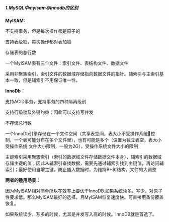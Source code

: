 ##### 1.MySQL中myisam与innodb的区别

**MyISAM:**

不支持事务，但是每次操作都是原子的

支持表级锁，每次操作都对表加锁

存储表的总行数

一个MyISAM表有三个文件：索引文件、表结构文件、数据文件

采用非聚集索引，索引文件的数据域存储指向数据文件的指针。辅索引与主索引基本一致，但是辅索引不用保证唯一性。

**InnoDb：**

支持ACID事务，支持事务的四种隔离级别

支持行级锁及外键约束：因此可以支持写并发

不存储总行数

一个InnoDb引擎存储在一个文件空间（共享表空间，表大小不受操作系统控制，一个表可能分布在多个文件里），也有可能是多个（设置为独立表空，表大小受操作系统 文件大小限制，一般为2G），受操作系统文件大小的限制

主键索引采用聚簇索引（索引的数据域文件存储数据文件本身），辅索引的数据域存储主键的值；因此从辅索引查找数据，需要先通过辅索引找到主键值，再访问辅索引；最好使用自增主键，防止插入数据时，为维持B+树结构，文件的大调整

**两者的适用场景：**

因为MyISAM相对简单所以在效率上要优于InnoDB.如果系统读多，写少。对原子性要求低。那么MyISAM最好的选择。且MyISAM恢复速度快。可直接用备份覆盖恢复。

如果系统读少，写多的时候，尤其是并发写入高的时候。InnoDB就是首选了。


